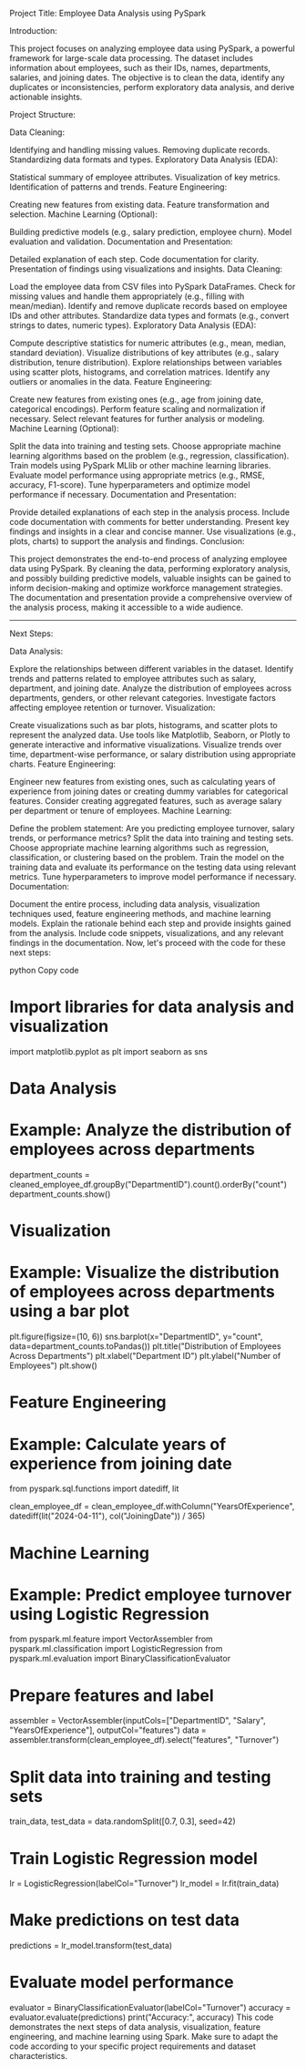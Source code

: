 Project Title: Employee Data Analysis using PySpark

Introduction:

This project focuses on analyzing employee data using PySpark, a powerful framework for large-scale data processing. The dataset includes information about employees, such as their IDs, names, departments, salaries, and joining dates. The objective is to clean the data, identify any duplicates or inconsistencies, perform exploratory data analysis, and derive actionable insights.

Project Structure:

Data Cleaning:

Identifying and handling missing values.
Removing duplicate records.
Standardizing data formats and types.
Exploratory Data Analysis (EDA):

Statistical summary of employee attributes.
Visualization of key metrics.
Identification of patterns and trends.
Feature Engineering:

Creating new features from existing data.
Feature transformation and selection.
Machine Learning (Optional):

Building predictive models (e.g., salary prediction, employee churn).
Model evaluation and validation.
Documentation and Presentation:

Detailed explanation of each step.
Code documentation for clarity.
Presentation of findings using visualizations and insights.
Data Cleaning:

Load the employee data from CSV files into PySpark DataFrames.
Check for missing values and handle them appropriately (e.g., filling with mean/median).
Identify and remove duplicate records based on employee IDs and other attributes.
Standardize data types and formats (e.g., convert strings to dates, numeric types).
Exploratory Data Analysis (EDA):

Compute descriptive statistics for numeric attributes (e.g., mean, median, standard deviation).
Visualize distributions of key attributes (e.g., salary distribution, tenure distribution).
Explore relationships between variables using scatter plots, histograms, and correlation matrices.
Identify any outliers or anomalies in the data.
Feature Engineering:

Create new features from existing ones (e.g., age from joining date, categorical encodings).
Perform feature scaling and normalization if necessary.
Select relevant features for further analysis or modeling.
Machine Learning (Optional):

Split the data into training and testing sets.
Choose appropriate machine learning algorithms based on the problem (e.g., regression, classification).
Train models using PySpark MLlib or other machine learning libraries.
Evaluate model performance using appropriate metrics (e.g., RMSE, accuracy, F1-score).
Tune hyperparameters and optimize model performance if necessary.
Documentation and Presentation:

Provide detailed explanations of each step in the analysis process.
Include code documentation with comments for better understanding.
Present key findings and insights in a clear and concise manner.
Use visualizations (e.g., plots, charts) to support the analysis and findings.
Conclusion:

This project demonstrates the end-to-end process of analyzing employee data using PySpark. By cleaning the data, performing exploratory analysis, and possibly building predictive models, valuable insights can be gained to inform decision-making and optimize workforce management strategies. The documentation and presentation provide a comprehensive overview of the analysis process, making it accessible to a wide audience.







----------------------------------------------



Next Steps:

Data Analysis:

Explore the relationships between different variables in the dataset.
Identify trends and patterns related to employee attributes such as salary, department, and joining date.
Analyze the distribution of employees across departments, genders, or other relevant categories.
Investigate factors affecting employee retention or turnover.
Visualization:

Create visualizations such as bar plots, histograms, and scatter plots to represent the analyzed data.
Use tools like Matplotlib, Seaborn, or Plotly to generate interactive and informative visualizations.
Visualize trends over time, department-wise performance, or salary distribution using appropriate charts.
Feature Engineering:

Engineer new features from existing ones, such as calculating years of experience from joining dates or creating dummy variables for categorical features.
Consider creating aggregated features, such as average salary per department or tenure of employees.
Machine Learning:

Define the problem statement: Are you predicting employee turnover, salary trends, or performance metrics?
Split the data into training and testing sets.
Choose appropriate machine learning algorithms such as regression, classification, or clustering based on the problem.
Train the model on the training data and evaluate its performance on the testing data using relevant metrics.
Tune hyperparameters to improve model performance if necessary.
Documentation:

Document the entire process, including data analysis, visualization techniques used, feature engineering methods, and machine learning models.
Explain the rationale behind each step and provide insights gained from the analysis.
Include code snippets, visualizations, and any relevant findings in the documentation.
Now, let's proceed with the code for these next steps:

python
Copy code
# Import libraries for data analysis and visualization
import matplotlib.pyplot as plt
import seaborn as sns

# Data Analysis
# Example: Analyze the distribution of employees across departments
department_counts = cleaned_employee_df.groupBy("DepartmentID").count().orderBy("count")
department_counts.show()

# Visualization
# Example: Visualize the distribution of employees across departments using a bar plot
plt.figure(figsize=(10, 6))
sns.barplot(x="DepartmentID", y="count", data=department_counts.toPandas())
plt.title("Distribution of Employees Across Departments")
plt.xlabel("Department ID")
plt.ylabel("Number of Employees")
plt.show()

# Feature Engineering
# Example: Calculate years of experience from joining date
from pyspark.sql.functions import datediff, lit

clean_employee_df = clean_employee_df.withColumn("YearsOfExperience", 
                    datediff(lit("2024-04-11"), col("JoiningDate")) / 365)

# Machine Learning
# Example: Predict employee turnover using Logistic Regression
from pyspark.ml.feature import VectorAssembler
from pyspark.ml.classification import LogisticRegression
from pyspark.ml.evaluation import BinaryClassificationEvaluator

# Prepare features and label
assembler = VectorAssembler(inputCols=["DepartmentID", "Salary", "YearsOfExperience"], outputCol="features")
data = assembler.transform(clean_employee_df).select("features", "Turnover")

# Split data into training and testing sets
train_data, test_data = data.randomSplit([0.7, 0.3], seed=42)

# Train Logistic Regression model
lr = LogisticRegression(labelCol="Turnover")
lr_model = lr.fit(train_data)

# Make predictions on test data
predictions = lr_model.transform(test_data)

# Evaluate model performance
evaluator = BinaryClassificationEvaluator(labelCol="Turnover")
accuracy = evaluator.evaluate(predictions)
print("Accuracy:", accuracy)
This code demonstrates the next steps of data analysis, visualization, feature engineering, and machine learning using Spark. Make sure to adapt the code according to your specific project requirements and dataset characteristics.





